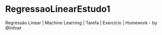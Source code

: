 # RegressaoLinearEstudo1
Regressão Linear | Machine Learning | Tarefa | Exercícío | Homework - by @Infnet
